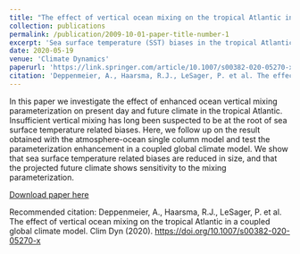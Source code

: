 ```yaml
---
title: "The effect of vertical ocean mixing on the tropical Atlantic in a coupled global climate model"
collection: publications
permalink: /publication/2009-10-01-paper-title-number-1
excerpt: 'Sea surface temperature (SST) biases in the tropical Atlantic are a long-standing problem among coupled global climate models (CGCMs). They occur in equilibrated state, as well as in initialised seasonal to decadal simulations. The bias is typically characterised by too high SST in upwelling regions and associated errors of wind and precipitation. We examine the SST bias in the state-of-the-art CGCM EC-Earth by means of an upper ocean heat budget analysis. Horizontal advection processes affect the SST bias development only to a small extent, and surface heat fluxes mostly dampen the warm bias. Subgrid-scale upper ocean vertical mixing is too low in EC-Earth when compared to estimates from reanalysis data, potentially giving rise to the warm bias. We perform sensitivity experiments to examine the effect of enhanced vertical mixing on the SST bias in quasi equilibrium present day climate and its impact on projected climate change. Enhanced mixing in historical simulation mode (MixUp𝑝𝑟) reduces the SST bias in the tropical Atlantic compared to the control experiment (Control𝑝𝑟). Associated atmospheric biases of precipitation and surface winds are also reduced in MixUp𝑝𝑟. We further perform climate projections under the RCP8.5 emission scenario (Control𝑓𝑢 and MixUp𝑓𝑢). Under increasing greenhouse gas forcing, the tropical Atlantic warms by up to 4.5∘C locally, and maritime precipitation increases in boreal winter and spring. We show that the vertical mixing parameterisation influences future climate. In MixUp𝑓𝑢, SSTs remain 0.5∘C colder in boreal winter and spring, but increase with the same amplitude in summer and fall. The strength and location of the projected intertropical convergence zone also depends on the ocean vertical mixing efficiency. The rain band moves southward in summer, and its strength increases in winter in MixUp𝑓𝑢 as compared to Control𝑓𝑢.'
date: 2020-05-19
venue: 'Climate Dynamics'
paperurl: 'https://link.springer.com/article/10.1007/s00382-020-05270-x'
citation: 'Deppenmeier, A., Haarsma, R.J., LeSager, P. et al. The effect of vertical ocean mixing on the tropical Atlantic in a coupled global climate model. Clim Dyn (2020). https://doi.org/10.1007/s00382-020-05270-x'
---
```

In this paper we investigate the effect of enhanced ocean vertical mixing parameterization on present day and future climate in the tropical Atlantic. Insufficient vertical mixing has long been suspected to be at the root of sea surface temperature related biases. Here, we follow up on the result obtained with the atmosphere-ocean single column model and test the parameterization enhancement in a coupled global climate model. We show that sea surface temperature related biases are reduced in size, and that the projected future climate shows sensitivity to the mixing parameterization. 

[Download paper here](http://academicpages.github.io/files/paper_3d.pdf)

Recommended citation: Deppenmeier, A., Haarsma, R.J., LeSager, P. et al. The effect of vertical ocean mixing on the tropical Atlantic in a coupled global climate model. Clim Dyn (2020). https://doi.org/10.1007/s00382-020-05270-x
